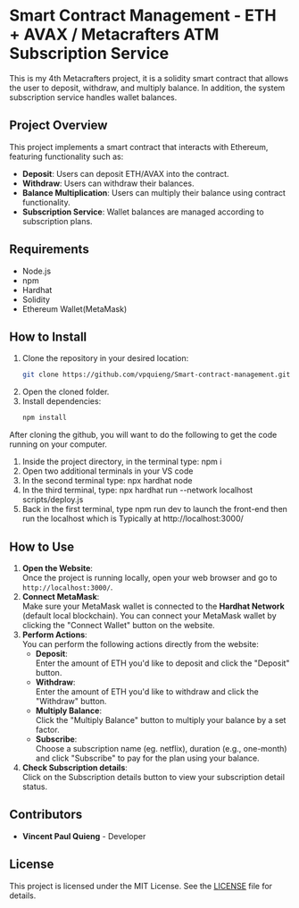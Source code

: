 # Smart Contract Management - ETH + AVAX / Metacrafters ATM Subscription Service
This is my 4th Metacrafters project, it is a solidity smart contract that allows the user to deposit, withdraw, and multiply balance. In addition, the system subscription service handles wallet balances.

## Project Overview

This project implements a smart contract that interacts with Ethereum, featuring functionality such as:

- **Deposit**: Users can deposit ETH/AVAX into the contract.
- **Withdraw**: Users can withdraw their balances.
- **Balance Multiplication**: Users can multiply their balance using contract functionality.
- **Subscription Service**: Wallet balances are managed according to subscription plans.

## Requirements 
- Node.js
- npm
- Hardhat
- Solidity
- Ethereum Wallet(MetaMask)

## How to Install
1. Clone the repository in your desired location:
    ```sh
    git clone https://github.com/vpquieng/Smart-contract-management.git
    ```
2. Open the cloned folder.
3. Install dependencies:
    ```sh
    npm install
    ```
After cloning the github, you will want to do the following to get the code running on your computer.

1. Inside the project directory, in the terminal type: npm i
2. Open two additional terminals in your VS code
3. In the second terminal type: npx hardhat node
4. In the third terminal, type: npx hardhat run --network localhost scripts/deploy.js
5. Back in the first terminal, type npm run dev to launch the front-end then run the localhost which is Typically at http://localhost:3000/

## How to Use

1. **Open the Website**:  
   Once the project is running locally, open your web browser and go to `http://localhost:3000/`.
2. **Connect MetaMask**:  
   Make sure your MetaMask wallet is connected to the **Hardhat Network** (default local blockchain). You can connect your MetaMask wallet by clicking the "Connect Wallet" button on the website.
3. **Perform Actions**:  
   You can perform the following actions directly from the website:
   - **Deposit**:  
     Enter the amount of ETH you'd like to deposit and click the "Deposit" button.
   - **Withdraw**:  
     Enter the amount of ETH you'd like to withdraw and click the "Withdraw" button.
   - **Multiply Balance**:  
     Click the "Multiply Balance" button to multiply your balance by a set factor.
   - **Subscribe**:  
     Choose a subscription name (eg. netflix), duration (e.g., one-month) and click "Subscribe" to pay for the plan using your balance.
4. **Check Subscription details**:  
   Click on the Subscription details button to view your subscription detail status.

## Contributors
- **Vincent Paul Quieng** - Developer 

## License 
This project is licensed under the MIT License. See the [LICENSE](LICENSE) file for details.
